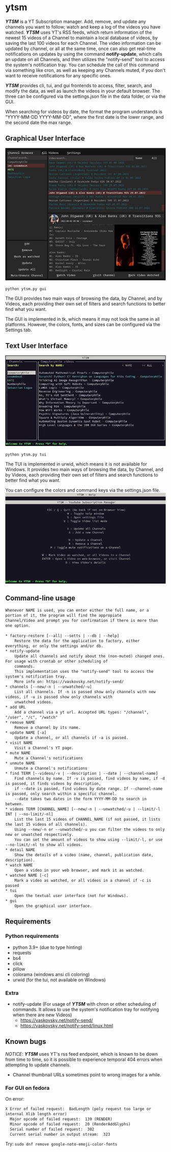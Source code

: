 # ytsm
***YTSM*** is a YT Subscription manager. Add, remove, and update any channels you want to follow; watch and keep a
log of the videos you have watched. ***YTSM*** uses YT's RSS feeds, which return information of the newest 15 videos of
a Channel to maintain a local database of videos, by saving the last 100 videos for each Channel. The video information 
can be updated by channel, or all at the same time, once can also get real-time notifications on updates by using the 
command **notify-update**, which calls an update on all Channels, and then utilizes the "notify-send" tool to access 
the system's notification tray. You can schedule the call of this command via something like cron, as well as keeping 
any Channels muted, if you don't want to receive notifications for any specific ones.

***YTSM*** provides cli, tui, and gui frontends to access, filter, search, and modify the data, as well as 
launch the videos in your default browser. The three can be configured via the settings.json file in the data folder, 
or via the GUI.

When searching for videos by date, the format the program understands is "YYYY-MM-DD YYYY-MM-DD", where the first 
date is the lower range, and the second date the max range.

## Graphical User Interface
![](https://github.com/tfari/ytsm/blob/main/images/gui-1.png)

`python ytsm.py gui`

The GUI provides two main ways of browsing the data, by Channel, and by Videos, each providing their own set of filters
and search functions to better find what you want.

The GUI is implemented in tk, which means it may not look the same in all platforms. However, the colors, fonts, and 
sizes can be configured via the Settings tab.

## Text User Interface
![](https://github.com/tfari/ytsm/blob/main/images/tui-gif.gif)

`python ytsm.py tui`

The TUI is implemented in urwid, which means it is not available for Windows. It provides two main ways of browsing the
data, by Channel, and by Videos, each providing their own set of filters and search functions to better find what you 
want.

You can configure the colors and command keys via the settings.json file.
![](https://github.com/tfari/ytsm/blob/main/images/tui-help.png)

## Command-line usage
```
Whenever NAME is used, you can enter either the full name, or a portion of it, the program will find the appropiate 
Channel/Video and prompt you for confirmation if there is more than one option.

* factory-restore [--all| --setts | --db | --help]
    Restore the data for the application to factory, either everything, or only the settings and/or db.
* notify-update
    Update all channels and notify about the (non-muted) changed ones. For usage with crontab or other scheduling of 
    commands. 
    This implementation uses the "notify-send" tool to access the system's notification tray.
    More info on: https://vaskovsky.net/notify-send/
* channels [--new/-n | --unwatched/-u]
    List all channels. If -n is passed show only channels with new videos, if -u is passed show only channels with 
    unwatched videos. 
* add URL 
    Add a channel via a yt url. Accepted URL types: "/channel", "/user", "/c", "/watch"
* remove NAME
    Remove a channel by its name.
* update NAME [-a]
    Update a channel, or all channels if -a is passed.
* visit NAME
    Visit a Channel's YT page.
* mute NAME
    Mute a Channel's notifications
* unmute NAME
    Unmute a Channel's notifications
* find TERM [--videos/-v | --description | --date | --channel-name]
    Find channels by name. If -v is passed, find videos by name, if -d is passed, it finds videos by description, 
    if --date is passed, find videos by date range. If --channel-name is passed, only search within a specific channel.
    --date takes two dates in the form YYYY-MM-DD to search in between.
* videos TERM [CHANNEL_NAME] [--new/-n | --unwatched/-u | --limit/-l INT | --no-limit/-nl]
    List the last 15 videos of CHANNEL_NAME (if not passed, it lists the last 15 videos of all channels).
    Using --new/-n or --unwatched/-u you can filter the videos to only new or unwatched respectively.
    You can set the amount of videos to show using --limit/-l, or use --no-limit/-nl to show all videos.
* detail NAME
    Show the details of a video (name, channel, publication date, description).
* watch NAME
    Open a video in your web browser, and mark it as watched.
* watched NAME [-c]
    Mark a video as watched, or all videos in a channel if -c is passed
* tui
    Open the textual user interface (not for Windows).
* gui
    Open the graphical user interface.
```

## Requirements
### Python requirements
* python 3.9+ (due to type hinting)
* requests
* bs4
* click
* pillow
* colorama (windows ansi cli coloring)
* urwid (for the tui, not available on Windows)

### Extra
* notify-update (For usage of ***YTSM*** with chron or other scheduling of commands. It allows to use the system's 
  notification tray for notifying when there are new Videos)
  * https://vaskovsky.net/notify-send/
  * https://vaskovsky.net/notify-send/linux.html


## Known bugs
_NOTICE_: ***YTSM*** uses YT's rss feed endpoint, which is known to be down from time to time, so it is possible to 
experience temporal 404 errors when attempting to update channels.

* Channel thumbnail URLs sometimes point to wrong images for a while.

### For GUI on fedora
On error: 
```
X Error of failed request:  BadLength (poly request too large or internal Xlib length error)
  Major opcode of failed request:  139 (RENDER)
  Minor opcode of failed request:  20 (RenderAddGlyphs)
  Serial number of failed request:  302
  Current serial number in output stream:  323
```
Try:
`sudo dnf remove google-noto-emoji-color-fonts`
